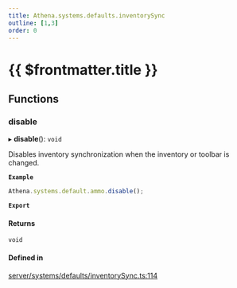 ```yaml
---
title: Athena.systems.defaults.inventorySync
outline: [1,3]
order: 0
---
```


# {{ $frontmatter.title }}


## Functions

### disable

▸ **disable**(): `void`

Disables inventory synchronization when the inventory or toolbar is changed.

**`Example`**

```ts
Athena.systems.default.ammo.disable();
```

**`Export`**

#### Returns

`void`

#### Defined in

[server/systems/defaults/inventorySync.ts:114](https://github.com/Stuyk/altv-athena/blob/627294b/src/core/server/systems/defaults/inventorySync.ts#L114)
